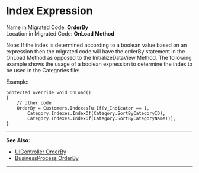﻿# Index Expression

Name in Migrated Code: **OrderBy**  
Location in Migrated Code: **OnLoad Method**  

Note:  If the index is determined according to a boolean value based on an expression then the migrated code will have the orderBy statement in the OnLoad Method as opposed to the InitializeDataView Method. The following example shows the usage of a boolean expression to determine the index to be used in the Categories file:

Example:
```csdiff
protected override void OnLoad()
{
    // other code
    OrderBy = Customers.Indexes[u.If(v_Indicator == 1,
        Category.Indexes.IndexOf(Category.SortByCategoryID), 
        Category.Indexes.IndexOf(Category.SortByCategoryName))];
}
```
--- 
**See Also:**
* [UIController OrderBy](http://www.fireflymigration.com/reference/html/P_Firefly_Box_UIController_OrderBy.htm)
* [BusinessProcess OrderBy](http://www.fireflymigration.com/reference/html/P_Firefly_Box_BusinessProcess_OrderBy.htm)
---